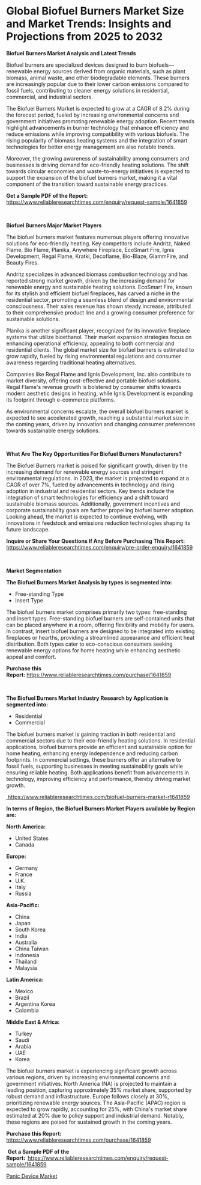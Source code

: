 <p><h1>Global Biofuel Burners Market Size and Market Trends: Insights and Projections from 2025 to 2032</h1></p><p><strong>Biofuel Burners Market Analysis and Latest Trends</strong></p>
<p><p>Biofuel burners are specialized devices designed to burn biofuels—renewable energy sources derived from organic materials, such as plant biomass, animal waste, and other biodegradable elements. These burners are increasingly popular due to their lower carbon emissions compared to fossil fuels, contributing to cleaner energy solutions in residential, commercial, and industrial sectors.</p><p>The Biofuel Burners Market is expected to grow at a CAGR of 8.2% during the forecast period, fueled by increasing environmental concerns and government initiatives promoting renewable energy adoption. Recent trends highlight advancements in burner technology that enhance efficiency and reduce emissions while improving compatibility with various biofuels. The rising popularity of biomass heating systems and the integration of smart technologies for better energy management are also notable trends.</p><p>Moreover, the growing awareness of sustainability among consumers and businesses is driving demand for eco-friendly heating solutions. The shift towards circular economies and waste-to-energy initiatives is expected to support the expansion of the biofuel burners market, making it a vital component of the transition toward sustainable energy practices.</p></p>
<p><strong>Get a Sample PDF of the Report:&nbsp;</strong> <a href="https://www.reliableresearchtimes.com/enquiry/request-sample/1641859?utm_campaign=2277&utm_medium=2&utm_source=Github&utm_content=ia&utm_term=09022025&utm_id=biofuel-burners">https://www.reliableresearchtimes.com/enquiry/request-sample/1641859</a></p>
<p>&nbsp;</p>
<p><strong>Biofuel Burners Major Market Players</strong></p>
<p><p>The biofuel burners market features numerous players offering innovative solutions for eco-friendly heating. Key competitors include Andritz, Naked Flame, Bio Flame, Planika, Anywhere Fireplace, EcoSmart Fire, Ignis Development, Regal Flame, Kratki, Decoflame, Bio-Blaze, GlammFire, and Beauty Fires. </p><p>Andritz specializes in advanced biomass combustion technology and has reported strong market growth, driven by the increasing demand for renewable energy and sustainable heating solutions. EcoSmart Fire, known for its stylish and efficient biofuel fireplaces, has carved a niche in the residential sector, promoting a seamless blend of design and environmental consciousness. Their sales revenue has shown steady increase, attributed to their comprehensive product line and a growing consumer preference for sustainable solutions.</p><p>Planika is another significant player, recognized for its innovative fireplace systems that utilize bioethanol. Their market expansion strategies focus on enhancing operational efficiency, appealing to both commercial and residential clients. The global market size for biofuel burners is estimated to grow rapidly, fueled by rising environmental regulations and consumer awareness regarding traditional heating alternatives.</p><p>Companies like Regal Flame and Ignis Development, Inc. also contribute to market diversity, offering cost-effective and portable biofuel solutions. Regal Flame's revenue growth is bolstered by consumer shifts towards modern aesthetic designs in heating, while Ignis Development is expanding its footprint through e-commerce platforms.</p><p>As environmental concerns escalate, the overall biofuel burners market is expected to see accelerated growth, reaching a substantial market size in the coming years, driven by innovation and changing consumer preferences towards sustainable energy solutions.</p></p>
<p>&nbsp;</p>
<p><strong>What Are The Key Opportunities For Biofuel Burners Manufacturers?</strong></p>
<p><p>The Biofuel Burners market is poised for significant growth, driven by the increasing demand for renewable energy sources and stringent environmental regulations. In 2023, the market is projected to expand at a CAGR of over 7%, fueled by advancements in technology and rising adoption in industrial and residential sectors. Key trends include the integration of smart technologies for efficiency and a shift toward sustainable biomass sources. Additionally, government incentives and corporate sustainability goals are further propelling biofuel burner adoption. Looking ahead, the market is expected to continue evolving, with innovations in feedstock and emissions reduction technologies shaping its future landscape.</p></p>
<p><strong>Inquire or Share Your Questions If Any Before Purchasing This Report:</strong> <a href="https://www.reliableresearchtimes.com/enquiry/pre-order-enquiry/1641859?utm_campaign=2277&utm_medium=2&utm_source=Github&utm_content=ia&utm_term=09022025&utm_id=biofuel-burners">https://www.reliableresearchtimes.com/enquiry/pre-order-enquiry/1641859</a></p>
<p>&nbsp;</p>
<p><strong>Market Segmentation</strong></p>
<p><strong>The Biofuel Burners Market Analysis by types is segmented into:</strong></p>
<p><ul><li>Free-standing Type</li><li>Insert Type</li></ul></p>
<p><p>The biofuel burners market comprises primarily two types: free-standing and insert types. Free-standing biofuel burners are self-contained units that can be placed anywhere in a room, offering flexibility and mobility for users. In contrast, insert biofuel burners are designed to be integrated into existing fireplaces or hearths, providing a streamlined appearance and efficient heat distribution. Both types cater to eco-conscious consumers seeking renewable energy options for home heating while enhancing aesthetic appeal and comfort.</p></p>
<p><strong>Purchase this Report:&nbsp;</strong><a href="https://www.reliableresearchtimes.com/purchase/1641859?utm_campaign=2277&utm_medium=2&utm_source=Github&utm_content=ia&utm_term=09022025&utm_id=biofuel-burners">https://www.reliableresearchtimes.com/purchase/1641859</a></p>
<p>&nbsp;</p>
<p><strong>The Biofuel Burners Market Industry Research by Application is segmented into:</strong></p>
<p><ul><li>Residential</li><li>Commercial</li></ul></p>
<p><p>The biofuel burners market is gaining traction in both residential and commercial sectors due to their eco-friendly heating solutions. In residential applications, biofuel burners provide an efficient and sustainable option for home heating, enhancing energy independence and reducing carbon footprints. In commercial settings, these burners offer an alternative to fossil fuels, supporting businesses in meeting sustainability goals while ensuring reliable heating. Both applications benefit from advancements in technology, improving efficiency and performance, thereby driving market growth.</p></p>
<p><a href="https://www.reliableresearchtimes.com/biofuel-burners-market-r1641859?utm_campaign=2277&utm_medium=2&utm_source=Github&utm_content=ia&utm_term=09022025&utm_id=biofuel-burners">&nbsp;https://www.reliableresearchtimes.com/biofuel-burners-market-r1641859</a></p>
<p><strong>In terms of Region, the Biofuel Burners Market Players available by Region are:</strong></p>
<p>
    <p> <strong> North America: </strong>
        <ul>
            <li>United States</li>
            <li>Canada</li>
        </ul>
        </p> 
    <p> <strong> Europe: </strong>
        <ul>
            <li>Germany</li>
            <li>France</li>
            <li>U.K.</li>
            <li>Italy</li>
            <li>Russia</li>
        </ul>
        </p> 
    <p> <strong> Asia-Pacific: </strong>
        <ul>
            <li>China</li>
            <li>Japan</li>
            <li>South Korea</li>
            <li>India</li>
            <li>Australia</li>
            <li>China Taiwan</li>
            <li>Indonesia</li>
            <li>Thailand</li>
            <li>Malaysia</li>
        </ul>
        </p> 
    <p> <strong> Latin America: </strong>
        <ul>
            <li>Mexico</li>
            <li>Brazil</li>
            <li>Argentina Korea</li>
            <li>Colombia</li>
        </ul>
        </p> 
    <p> <strong> Middle East & Africa: </strong>
        <ul>
            <li>Turkey</li>
            <li>Saudi</li>
            <li>Arabia</li>
            <li>UAE</li>
            <li>Korea</li>
        </ul>
    </p>
    </p>
<p><p>The biofuel burners market is experiencing significant growth across various regions, driven by increasing environmental concerns and government initiatives. North America (NA) is projected to maintain a leading position, capturing approximately 35% market share, supported by robust demand and infrastructure. Europe follows closely at 30%, prioritizing renewable energy sources. The Asia-Pacific (APAC) region is expected to grow rapidly, accounting for 25%, with China's market share estimated at 20% due to policy support and industrial demand. Notably, these regions are poised for sustained growth in the coming years.</p></p>
<p><strong>Purchase this Report: </strong><a href="https://www.reliableresearchtimes.com/purchase/1641859?utm_campaign=2277&utm_medium=2&utm_source=Github&utm_content=ia&utm_term=09022025&utm_id=biofuel-burners">https://www.reliableresearchtimes.com/purchase/1641859</a></p>
<p>&nbsp;<strong>Get a Sample PDF of the Report:&nbsp;&nbsp;</strong><a href="https://www.reliableresearchtimes.com/enquiry/request-sample/1641859?utm_campaign=2277&utm_medium=2&utm_source=Github&utm_content=ia&utm_term=09022025&utm_id=biofuel-burners">https://www.reliableresearchtimes.com/enquiry/request-sample/1641859</a></p>
<p><strong></strong></p>
<p><p><a href="https://github.com/stephaniwo144/Market-Research-Report-List-1/blob/main/panic-device-market.md?utm_campaign=2277&utm_medium=2&utm_source=Github&utm_content=ia&utm_term=09022025&utm_id=biofuel-burners">Panic Device Market</a></p></p>
